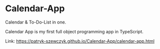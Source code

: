 # Calendar-App
Calendar & To-Do-List in one.

Calendar App is my first full object programming app in TypeScript.

Link: https://patryk-szewczyk.github.io/Calendar-App/calendar-app.html
